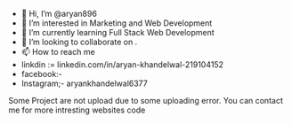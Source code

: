 - 👋 Hi, I’m @aryan896
- 👀 I’m interested in Marketing and Web Development
- 🌱 I’m currently learning Full Stack Web Development
- 💞️ I’m looking to collaborate on .
- 📫 How to reach me  
- linkdin := linkedin.com/in/aryan-khandelwal-219104152
- facebook:- 
-  Instagram;- aryankhandelwal6377


Some Project are not upload due to some uploading error. You can contact me for more intresting websites code 
<!---
aryan896/aryan896 is a ✨ special ✨ repository because its `README.md` (this file) appears on your GitHub profile.
You can click the Preview link to take a look at your changes.
--->
